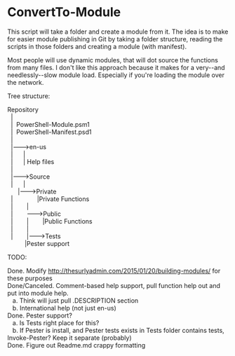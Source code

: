# ConvertTo-Module
This script will take a folder and create a module from it.  The idea is to make for easier module publishing in Git by 
taking a folder structure, reading the scripts in those folders and creating a module (with manifest).

Most people will use dynamic modules, that will dot source the functions from many files.  I don't like this approach because
it makes for a very--and needlessly--slow module load.  Especially if you're loading the module over the network. 

Tree structure:

Repository<br/>
&nbsp;&nbsp;|<br/>
&nbsp;&nbsp;|&nbsp;&nbsp;PowerShell-Module.psm1<br/>
&nbsp;&nbsp;|&nbsp;&nbsp;PowerShell-Manifest.psd1<br/>
&nbsp;&nbsp;|<br/>
&nbsp;&nbsp;|--->en-us<br/>
&nbsp;&nbsp;|&nbsp;&nbsp;&nbsp;&nbsp;&nbsp;&nbsp;|<br/>
&nbsp;&nbsp;|&nbsp;&nbsp;&nbsp;&nbsp;&nbsp;&nbsp;| Help files<br/>
&nbsp;&nbsp;|<br/>
&nbsp;&nbsp;|--->Source<br/>
&nbsp;&nbsp;|&nbsp;&nbsp;&nbsp;&nbsp;&nbsp;&nbsp;|<br/>
&nbsp;&nbsp;&nbsp;&nbsp;&nbsp;&nbsp;|--->Private<br/>
&nbsp;&nbsp;|&nbsp;&nbsp;&nbsp;&nbsp;&nbsp;&nbsp;&nbsp;&nbsp;&nbsp;&nbsp;&nbsp;&nbsp;&nbsp;&nbsp;|Private Functions<br/>
&nbsp;&nbsp;|&nbsp;&nbsp;&nbsp;&nbsp;&nbsp;&nbsp;&nbsp;&nbsp;|<br/>
&nbsp;&nbsp;|&nbsp;&nbsp;&nbsp;&nbsp;&nbsp;&nbsp;&nbsp;&nbsp;--->Public<br/>
&nbsp;&nbsp;|&nbsp;&nbsp;&nbsp;&nbsp;&nbsp;&nbsp;&nbsp;&nbsp;|&nbsp;&nbsp;&nbsp;&nbsp;&nbsp;&nbsp;&nbsp;&nbsp;|Public Functions<br/>
&nbsp;&nbsp;|&nbsp;&nbsp;&nbsp;&nbsp;&nbsp;&nbsp;&nbsp;&nbsp;|<br/>
&nbsp;&nbsp;|&nbsp;&nbsp;&nbsp;&nbsp;&nbsp;&nbsp;&nbsp;&nbsp;|--->Tests<br/>
&nbsp;&nbsp;&nbsp;&nbsp;&nbsp;&nbsp;&nbsp;&nbsp;&nbsp;&nbsp;|Pester support<br/>
                


TODO:

Done. Modify http://thesurlyadmin.com/2015/01/20/building-modules/ for these purposes<br/>
Done/Canceled. Comment-based help support, pull function help out and put into module help.  <br/>
&nbsp;&nbsp;   a. Think will just pull .DESCRIPTION section<br/>
&nbsp;&nbsp;   b. International help (not just en-us)<br/>
Done. Pester support?   <br/>
&nbsp;&nbsp;   a. Is Tests right place for this?<br/>
&nbsp;&nbsp;   b. If Pester is install, and Pester tests exists in Tests folder contains tests, Invoke-Pester?  Keep it separate (probably)<br/>
Done. Figure out Readme.md crappy formatting<br/>
